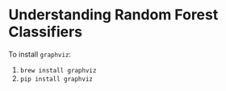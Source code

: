 # Understanding Random Forest Classifiers

To install `graphviz`:
1. `brew install graphviz`
2. `pip install graphviz`
